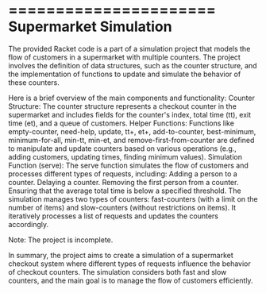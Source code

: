 ======================
Supermarket Simulation
======================

The provided Racket code is a part of a simulation project that models the flow
of customers in a supermarket with multiple counters. The project involves the
definition of data structures, such as the counter structure, and the implementation
of functions to update and simulate the behavior of these counters.

Here is a brief overview of the main components and functionality:
Counter Structure:
The counter structure represents a checkout counter in the supermarket and includes
fields for the counter's index, total time (tt), exit time (et), and a queue of
customers.
Helper Functions:
Functions like empty-counter, need-help, update, tt+, et+, add-to-counter,
best-minimum, minimum-for-all, min-tt, min-et, and remove-first-from-counter are
defined to manipulate and update counters based on various operations (e.g., adding
customers, updating times, finding minimum values).
Simulation Function (serve):
The serve function simulates the flow of customers and processes different types of
requests, including:
Adding a person to a counter.
Delaying a counter.
Removing the first person from a counter.
Ensuring that the average total time is below a specified threshold.
The simulation manages two types of counters: fast-counters (with a limit on the
number of items) and slow-counters (without restrictions on items). It iteratively
processes a list of requests and updates the counters accordingly.

Note: The project is incomplete.

In summary, the project aims to create a simulation of a supermarket checkout system
where different types of requests influence the behavior of checkout counters.
The simulation considers both fast and slow counters, and the main goal is to manage
the flow of customers efficiently.
